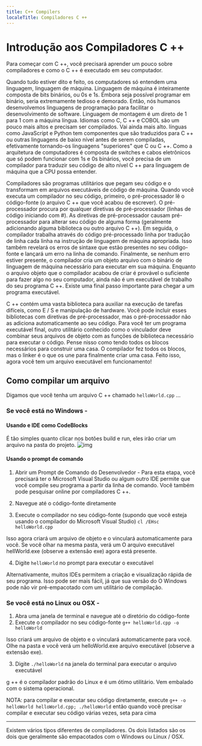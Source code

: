 ```yaml
---
title: C++ Compilers
localeTitle: Compiladores C ++
---
```

# Introdução aos Compiladores C ++

Para começar com C ++, você precisará aprender um pouco sobre compiladores e como o C ++ é executado em seu computador.

Quando tudo estiver dito e feito, os computadores só entendem uma linguagem, linguagem de máquina. Linguagem de máquina é inteiramente composta de bits binários, ou 0s e 1s. Embora seja possível programar em binário, seria extremamente tedioso e demorado. Então, nós humanos desenvolvemos linguagens de programação para facilitar o desenvolvimento de software. Linguagem de montagem é um direto de 1 para 1 com a máquina língua. Idiomas como C, C ++ e COBOL são um pouco mais altos e precisam ser compilados. Vai ainda mais alto. línguas como JavaScript e Python tem componentes que são traduzidos para C ++ ou outras linguagens de baixo nível antes de serem compiladas, efetivamente tornando-os linguagens "superiores" que C ou C ++. Como a arquitetura de computadores é composta de switches e cabos eletrônicos que só podem funcionar com 1s e 0s binários, você precisa de um compilador para traduzir seu código de alto nível C ++ para linguagem de máquina que a CPU possa entender.

Compiladores são programas utilitários que pegam seu código e o transformam em arquivos executáveis ​​de código de máquina. Quando você executa um compilador no seu código, primeiro, o pré-processador lê o código-fonte (o arquivo C ++ que você acabou de escrever). O pré-processador procura por qualquer diretivas de pré-processador (linhas de código iniciando com #). As diretivas de pré-processador causam pré-processador para alterar seu código de alguma forma (geralmente adicionando alguma biblioteca ou outro arquivo C ++). Em seguida, o compilador trabalha através do código pré-processado linha por tradução de linha cada linha na instrução de linguagem de máquina apropriada. Isso também revelará os erros de sintaxe que estão presentes no seu código-fonte e lançará um erro na linha de comando. Finalmente, se nenhum erro estiver presente, o compilador cria um objeto arquivo com o binário de linguagem de máquina necessário para executar em sua máquina. Enquanto o arquivo objeto que o compilador acabou de criar é provável o suficiente para fazer algo no seu computador, ainda não é um executável de trabalho do seu programa C ++. Existe uma final passo importante para chegar a um programa executável.

C ++ contém uma vasta biblioteca para auxiliar na execução de tarefas difíceis, como E / S e manipulação de hardware. Você pode incluir esses bibliotecas com diretivas de pré-processador, mas o pré-processador não as adiciona automaticamente ao seu código. Para você ter um programa executável final, outro utilitário conhecido como o vinculador deve combinar seus arquivos de objeto com as funções de biblioteca necessário para executar o código. Pense nisso como tendo todos os blocos necessários para construir uma casa. O compilador fez todos os blocos, mas o linker é o que os une para finalmente criar uma casa. Feito isso, agora você tem um arquivo executável em funcionamento!

## Como compilar um arquivo

Digamos que você tenha um arquivo C ++ chamado `helloWorld.cpp` …

### Se você está no Windows -

#### Usando e IDE como CodeBlocks

É tão simples quanto clicar nos botões build e run, eles irão criar um arquivo na pasta do projeto. ![img](https://i.imgur.com/FwZuFGy.png)

#### Usando o prompt de comando

1.  Abrir um Prompt de Comando do Desenvolvedor - Para esta etapa, você precisará ter o Microsoft Visual Studio ou algum outro IDE permite que você compile seu programa a partir da linha de comando. Você também pode pesquisar online por compiladores C ++.
    
2.  Navegue até o código-fonte diretamente
    
3.  Execute o compilador no seu código-fonte (supondo que você esteja usando o compilador do Microsoft Visual Studio) `cl /EHsc helloWorld.cpp`
    

Isso agora criará um arquivo de objeto e o vinculará automaticamente para você. Se você olhar na mesma pasta, verá um O arquivo executável hellWorld.exe (observe a extensão exe) agora está presente.

4.  Digite `helloWorld` no prompt para executar o executável

Alternativamente, muitos IDEs permitem a criação e visualização rápida de seu programa. Isso pode ser mais fácil, já que sua versão do O Windows pode não vir pré-empacotado com um utilitário de compilação.

### Se você está no Linux ou OSX -

1.  Abra uma janela de terminal e navegue até o diretório do código-fonte
2.  Execute o compilador no seu código-fonte `g++ helloWorld.cpp -o helloWorld`

Isso criará um arquivo de objeto e o vinculará automaticamente para você. Olhe na pasta e você verá um helloWorld.exe arquivo executável (observe a extensão exe).

3.  Digite `./helloWorld` na janela do terminal para executar o arquivo executável

g ++ é o compilador padrão do Linux e é um ótimo utilitário. Vem embalado com o sistema operacional.

NOTA: para compilar e executar seu código diretamente, execute `g++ -o helloWorld helloWorld.cpp; ./helloWorld` então quando você precisar compilar e executar seu código várias vezes, seta para cima

* * *

Existem vários tipos diferentes de compiladores. Os dois listados são os dois que geralmente são empacotados com o Windows ou Linux / OSX.